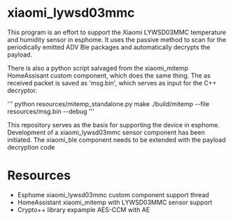 # xiaomi_lywsd03mmc
This program is an effort to support the Xiaomi LYWSD03MMC temperature and humidity sensor in esphome. It uses the passive method to scan for the periodically emitted ADV Ble packages and automatically decrypts the payload.

There is also a python script salvaged from the xiaomi_mitemp HomeAssisant custom component, which does the same thing. The as received packet is saved as 'msg.bin', which serves as input for the C++ decryptor. 

'''
python resources/mitemp_standalone.py
make
./build/mitemp --file resources/msg.bin --debug
''' 

This repository serves as the basis for supporting the device in esphome. Development of a xiaomi_lywsd03mmc sensor component has been initiated. The xiaomi_ble component needs to be extended with the payload decryption code

# Resources

 - Esphome xiaomi_lywsd03mmc custom component support thread
 - HomeAssistant xiaomi_mitemp with LYWSD03MMC sensor support
 - Crypto++ library expample AES-CCM with AE
